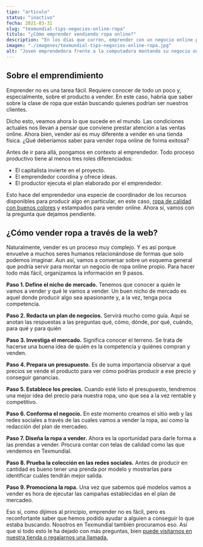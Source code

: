 ```yaml
---
tipo: "articulo"
status: "inactivo"
fecha: 2021-03-31
slug: "texmundial-tips-negocios-online-ropa"
titulo: "¿Cómo emprender vendiendo ropa online?"
description: "En los días que corren, emprender con un negocio online para venta de ropa es muy sencillo. Aquí le contamos cómo hacerlo."
imagen: "./imagenes/texmundial-tips-negocios-online-ropa.jpg"
alt: "Joven emprendedora frente a la computadora montando su negocio online de ropa."
---
```


## Sobre el emprendimiento
Emprender no es una tarea fácil. Requiere conocer de todo un poco y, especialmente, sobre el producto a vender. En este caso, habría que saber sobre la clase de ropa que están buscando quienes podrían ser nuestros clientes.

Dicho esto, veamos ahora lo que sucede en el mundo. Las condiciones actuales nos llevan a pensar que conviene prestar atención a las ventas online. Ahora bien, vender así es muy diferente a vender en una tienda física. ¿Qué deberíamos saber para vender ropa online de forma exitosa?

Antes de ir para allá, pongamos en contexto al emprendedor. Todo proceso productivo tiene al menos tres roles diferenciados:

- El capitalista invierte en el proyecto.
- El emprendedor coordina y ofrece ideas.
- El productor ejecuta el plan elaborado por el emprendedor.

Esto hace del emprendedor una especie de coordinador de los recursos disponibles para producir algo en particular, en este caso, <a href="https://tinyurl.com/n29arm77" target="_blank">ropa de calidad con buenos colores</a> y estampados para vender online. Ahora sí, vamos con la pregunta que dejamos pendiente.

## ¿Cómo vender ropa a través de la web?
Naturalmente, vender es un proceso muy complejo. Y es así porque envuelve a muchos seres humanos relacionándose de formas que solo podemos imaginar. Aun así, vamos a conversar sobre un esquema general que podría servir para montar un negocio de ropa online propio. Para hacer todo más fácil, organizamos la información en 9 pasos.

**Paso 1. Define el nicho de mercado.** Tenemos que conocer a quién le vamos a vender y qué le vamos a vender. Un buen nicho de mercado es aquel donde producir algo sea apasionante y, a la vez, tenga poca competencia.

**Paso 2. Redacta un plan de negocios.** Servirá mucho como guía. Aquí se anotan las respuestas a las preguntas qué, cómo, dónde, por qué, cuándo, para qué y para quién

**Paso 3. Investiga el mercado.** Significa conocer el terreno. Se trata de hacerse una buena idea de quién es la competencia y quiénes compran y venden.

**Paso 4. Prepara un presupuesto.** Es de suma importancia observar a qué precios se vende el producto para ver cómo podrías producir a ese precio y conseguir ganancias.

**Paso 5. Establece los precios.** Cuando esté listo el presupuesto, tendremos una mejor idea del precio para nuestra ropa, uno que sea a la vez rentable y competitivo.

**Paso 6. Conforma el negocio.** En este momento creamos el sitio web y las redes sociales a través de las cuales vamos a vender la ropa, así como la redacción del plan de mercadeo.

**Paso 7. Diseña la ropa a vender.** Ahora es la oportunidad para darle forma a las prendas a vender. Procura contar con telas de calidad como las que vendemos en Texmundial.

**Paso 8. Prueba la colección en las redes sociales.** Antes de producir en cantidad es bueno tener una prenda por modelo y mostrarlas para identificar cuáles tendrán mejor salida.

**Paso 9. Promociona la ropa.** Una vez que sabemos qué modelos vamos a vender es hora de ejecutar las campañas establecidas en el plan de mercadeo.

Eso sí, como dijimos al principio, emprender no es fácil, pero es reconfortante saber que hemos podido ayudar a alguien a conseguir lo que estaba buscando. Nosotros en Texmundial también procuramos eso. Así que si todo esto le ha dejado con más preguntas, bien [puede visitarnos en nuestra tienda o regalarnos una llamada.](https://wa.me/584142702886) 
